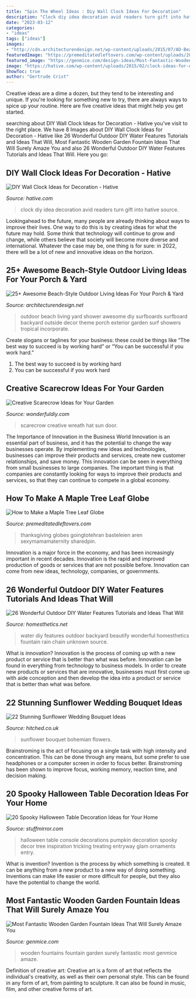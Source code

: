 ```yaml
---
title: "Spin The Wheel Ideas : Diy Wall Clock Ideas For Decoration"
description: "Clock diy idea decoration avid readers turn gift into hative source"
date: "2023-03-12"
categories:
- "ideas"
tags: ["ideas"]
images:
- "http://cdn.architecturendesign.net/wp-content/uploads/2015/07/AD-Beach-Style-Outdoor-Living-Ideas-17.jpg"
featuredImage: "https://premeditatedleftovers.com/wp-content/uploads/2015/09/Maple-Tree-Fall-Leaf-Snow-Globe-Craft-for-Kids.jpg"
featured_image: "https://genmice.com/design-ideas/Most-Fantastic-Wooden-Garden-Fountain-Ideas-That-Will-Surely/74.jpeg"
image: "https://hative.com/wp-content/uploads/2015/02/clock-ideas-for-decoration/2-wall-clock-decorating-ideas.jpg"
ShowToc: true
author: "Gertrude Crist"
---
```



Creative ideas are a dime a dozen, but they tend to be interesting and unique. If you're looking for something new to try, there are always ways to spice up your routine. Here are five creative ideas that might help you get started.

	

		
searching about DIY Wall Clock Ideas for Decoration - Hative you've visit to the right place. We have 8 Images about DIY Wall Clock Ideas for Decoration - Hative like 26 Wonderful Outdoor DIY Water Features Tutorials and Ideas That Will, Most Fantastic Wooden Garden Fountain Ideas That Will Surely Amaze You and also 26 Wonderful Outdoor DIY Water Features Tutorials and Ideas That Will. Here you go:
		
    
## DIY Wall Clock Ideas For Decoration - Hative

<img loading=lazy src="https://hative.com/wp-content/uploads/2015/02/clock-ideas-for-decoration/2-wall-clock-decorating-ideas.jpg" onerror="this.onerror=null;this.src='https://tse2.mm.bing.net/th?id=OIP._dG8S7jpsqNMeP64YMCwtAHaLH&amp;pid=15.1';" alt="DIY Wall Clock Ideas for Decoration - Hative">

_Source: hative.com_

>clock diy idea decoration avid readers turn gift into hative source. 

	

Lookingahead to the future, many people are already thinking about ways to improve their lives. One way to do this is by creating ideas for what the future may hold. Some think that technology will continue to grow and change, while others believe that society will become more diverse and international. Whatever the case may be, one thing is for sure: in 2022, there will be a lot of new and innovative ideas on the horizon.

    
## 25+ Awesome Beach-Style Outdoor Living Ideas For Your Porch &amp; Yard

<img loading=lazy src="http://cdn.architecturendesign.net/wp-content/uploads/2015/07/AD-Beach-Style-Outdoor-Living-Ideas-17.jpg" onerror="this.onerror=null;this.src='https://tse2.mm.bing.net/th?id=OIP.f4KXxdrTKzKC686p1PpgbAHaJ4&amp;pid=15.1';" alt="25+ Awesome Beach-Style Outdoor Living Ideas For Your Porch &amp; Yard">

_Source: architecturendesign.net_

>outdoor beach living yard shower awesome diy surfboards surfboard backyard outside decor theme porch exterior garden surf showers tropical incorporate. 

	

Create slogans or taglines for your business: these could be things like “The best way to succeed is by working hard” or “You can be successful if you work hard.”
1. The best way to succeed is by working hard 
2. You can be successful if you work hard 

    
## Creative Scarecrow Ideas For Your Garden

<img loading=lazy src="http://cdn.wonderfuldiy.com/wp-content/uploads/2017/06/Sun-hat-scarecrow-door-wreath.jpg" onerror="this.onerror=null;this.src='https://tse4.mm.bing.net/th?id=OIP.lvSZ3ddyLnqQafZraoYTPQHaJ4&amp;pid=15.1';" alt="Creative Scarecrow Ideas for Your Garden">

_Source: wonderfuldiy.com_

>scarecrow creative wreath hat sun door. 

	

The Importance of Innovation in the Business World
Innovation is an essential part of business, and it has the potential to change the way businesses operate. By implementing new ideas and technologies, businesses can improve their products and services, create new customer relationships, and save money. This innovation can be seen in everything from small businesses to large companies. The important thing is that companies are constantly looking for ways to improve their products and services, so that they can continue to compete in a global economy.

    
## How To Make A Maple Tree Leaf Globe

<img loading=lazy src="https://premeditatedleftovers.com/wp-content/uploads/2015/09/Maple-Tree-Fall-Leaf-Snow-Globe-Craft-for-Kids.jpg" onerror="this.onerror=null;this.src='https://tse1.mm.bing.net/th?id=OIP.mNzjNmsrDpVp1L2ur1ELuAHaRx&amp;pid=15.1';" alt="How to Make a Maple Tree Leaf Globe">

_Source: premeditatedleftovers.com_

>thanksgiving globes goingtotehran basteleien aren sexymamamaternity sharedpin. 

	

Innovation is a major force in the economy, and has been increasingly important in recent decades. Innovation is the rapid and improved production of goods or services that are not possible before. Innovation can come from new ideas, technology, companies, or governments.

    
## 26 Wonderful Outdoor DIY Water Features Tutorials And Ideas That Will

<img loading=lazy src="http://cdn.homesthetics.net/wp-content/uploads/2015/07/26-Wonderful-Outdoor-DIY-Water-Features-That-Will-Beautify-Your-Backyard-homesthetics-water-decor-19.jpg" onerror="this.onerror=null;this.src='https://tse1.mm.bing.net/th?id=OIP.jRqlExPQRUW6BrWcnLQRuQHaMl&amp;pid=15.1';" alt="26 Wonderful Outdoor DIY Water Features Tutorials and Ideas That Will">

_Source: homesthetics.net_

>water diy features outdoor backyard beautify wonderful homesthetics fountain rain chain unknown source. 

	

What is innovation?
Innovation is the process of coming up with a new product or service that is better than what was before. Innovation can be found in everything from technology to business models. In order to create new products or services that are innovative, businesses must first come up with aide conception and then develop the idea into a product or service that is better than what was before.

    
## 22 Stunning Sunflower Wedding Bouquet Ideas

<img loading=lazy src="https://cdn0.hitched.co.uk/articles/images/9/9/9/7/img_67999/bohemian.jpg" onerror="this.onerror=null;this.src='https://tse3.mm.bing.net/th?id=OIP._fFSkRn2C1gX8EF4p2PUvgHaLH&amp;pid=15.1';" alt="22 Stunning Sunflower Wedding Bouquet Ideas">

_Source: hitched.co.uk_

>sunflower bouquet bohemian flowers. 

	

Brainstroming is the act of focusing on a single task with high intensity and concentration. This can be done through any means, but some prefer to use headphones or a computer screen in order to focus better. Brainstroming has been shown to improve focus, working memory, reaction time, and decision making.

    
## 20 Spooky Halloween Table Decoration Ideas For Your Home

<img loading=lazy src="https://www.stuffmirror.com/wp-content/uploads/2018/10/Spooky-Halloween-Table-Decorations10.jpg" onerror="this.onerror=null;this.src='https://tse3.mm.bing.net/th?id=OIP.Ph0LhKuhC6ioleSLRg22qQHaKI&amp;pid=15.1';" alt="20 Spooky Halloween Table Decoration Ideas for Your Home">

_Source: stuffmirror.com_

>halloween table console decorations pumpkin decoration spooky decor tree inspiration tricking treating entryway glam ornaments entry. 

	

What is invention?
Invention is the process by which something is created. It can be anything from a new product to a new way of doing something. Inventions can make life easier or more difficult for people, but they also have the potential to change the world.

    
## Most Fantastic Wooden Garden Fountain Ideas That Will Surely Amaze You

<img loading=lazy src="https://genmice.com/design-ideas/Most-Fantastic-Wooden-Garden-Fountain-Ideas-That-Will-Surely/74.jpeg" onerror="this.onerror=null;this.src='https://tse3.mm.bing.net/th?id=OIP.FbydtwJRbuRd4HP-zXrV-gHaKo&amp;pid=15.1';" alt="Most Fantastic Wooden Garden Fountain Ideas That Will Surely Amaze You">

_Source: genmice.com_

>wooden fountains fountain garden surely fantastic most genmice amaze. 

	

Definition of creative art:
Creative art is a form of art that reflects the individual's creativity, as well as their own personal style. This can be found in any form of art, from painting to sculpture. It can also be found in music, film, and other creative forms of art.

